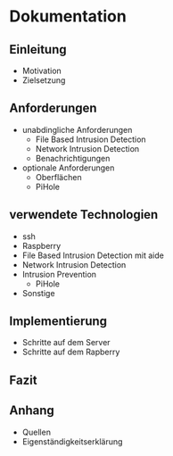 # Dokumentation

## Einleitung

- Motivation
- Zielsetzung

## Anforderungen

- unabdingliche Anforderungen
    - File Based Intrusion Detection
    - Network Intrusion Detection
    - Benachrichtigungen
- optionale Anforderungen
    - Oberflächen
    - PiHole

## verwendete Technologien

- ssh
- Raspberry
- File Based Intrusion Detection mit aide
- Network Intrusion Detection
- Intrusion Prevention
    - PiHole
- Sonstige

## Implementierung

- Schritte auf dem Server
- Schritte auf dem Rapberry

## Fazit

## Anhang

- Quellen
- Eigenständigkeitserklärung